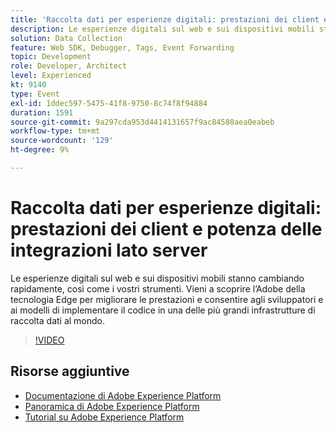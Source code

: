 ```yaml
---
title: 'Raccolta dati per esperienze digitali: prestazioni dei client e potenza delle integrazioni lato server'
description: Le esperienze digitali sul web e sui dispositivi mobili stanno cambiando rapidamente, così come i vostri strumenti. Vieni a scoprire l’Adobe della tecnologia Edge per migliorare le prestazioni e consentire agli sviluppatori e ai modelli di implementare il codice in una delle più grandi infrastrutture di raccolta dati al mondo.
solution: Data Collection
feature: Web SDK, Debugger, Tags, Event Forwarding
topic: Development
role: Developer, Architect
level: Experienced
kt: 9140
type: Event
exl-id: 1ddec597-5475-41f8-9750-8c74f8f94884
duration: 1591
source-git-commit: 9a297cda953d4414131657f9ac84580aea0eabeb
workflow-type: tm+mt
source-wordcount: '129'
ht-degree: 9%

---
```


# Raccolta dati per esperienze digitali: prestazioni dei client e potenza delle integrazioni lato server

Le esperienze digitali sul web e sui dispositivi mobili stanno cambiando rapidamente, così come i vostri strumenti. Vieni a scoprire l’Adobe della tecnologia Edge per migliorare le prestazioni e consentire agli sviluppatori e ai modelli di implementare il codice in una delle più grandi infrastrutture di raccolta dati al mondo.

>[!VIDEO](https://video.tv.adobe.com/v/337584/?quality=12&learn=on&hidetitle=true)

## Risorse aggiuntive

- [Documentazione di Adobe Experience Platform](https://experienceleague.adobe.com/docs/experience-platform.html?lang=it)
- [Panoramica di Adobe Experience Platform](https://experienceleague.adobe.com/docs/experience-platform/landing/home.html?lang=it)
- [Tutorial su Adobe Experience Platform](https://experienceleague.adobe.com/docs/platform-learn/tutorials/overview.html?lang=it)
